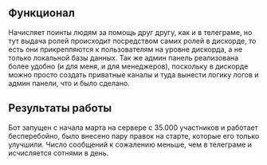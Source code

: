 ## Функционал
Начисляет поинты людям за помощь друг другу, как и в телеграме, но тут выдача ролей происходит посредством самих ролей в дискорде, то есть они прикрепляются к пользователям на уровне дискорда,
а не только локальной базы данных. Так же админ панель реализована более удобно (и для меня, и для менеджеров), поскольку в дискорде можно просто создать приватные каналы 
и туда вынести логику логов и админ панели, что и было сделано.

## Результаты работы
Бот запущен с начала марта на сервере с 35.000 участников и работает бесперебойно, было внесено пару правок на старте, которые его только улучшили. 
Число сообщений к сожалению меньше, чем в телеграме и исчисляется сотнями в день.
